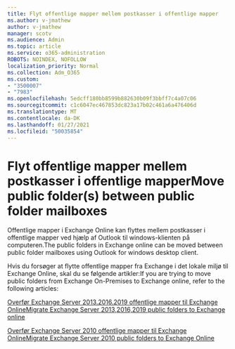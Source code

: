 ```yaml
---
title: Flyt offentlige mapper mellem postkasser i offentlige mapper
ms.author: v-jmathew
author: v-jmathew
manager: scotv
ms.audience: Admin
ms.topic: article
ms.service: o365-administration
ROBOTS: NOINDEX, NOFOLLOW
localization_priority: Normal
ms.collection: Adm_O365
ms.custom:
- "3500007"
- "7983"
ms.openlocfilehash: 5edcff180bb8599b882630b09f3bbff7c4a07c06
ms.sourcegitcommit: c1c6047ec467853dc823a17b02c461a6a476406d
ms.translationtype: MT
ms.contentlocale: da-DK
ms.lasthandoff: 01/27/2021
ms.locfileid: "50035854"
---
```

# <a name="move-public-folders-between-public-folder-mailboxes"></a><span data-ttu-id="ad5a7-102">Flyt offentlige mapper mellem postkasser i offentlige mapper</span><span class="sxs-lookup"><span data-stu-id="ad5a7-102">Move public folder(s) between public folder mailboxes</span></span>

<span data-ttu-id="ad5a7-103">Offentlige mapper i Exchange Online kan flyttes mellem postkasser i offentlige mapper ved hjælp af Outlook til windows-klienten på computeren.</span><span class="sxs-lookup"><span data-stu-id="ad5a7-103">The public folders in Exchange online can be moved between public folder mailboxes using Outlook for windows desktop client.</span></span>

<span data-ttu-id="ad5a7-104">Hvis du forsøger at flytte offentlige mapper fra Exchange i det lokale miljø til Exchange Online, skal du se følgende artikler:</span><span class="sxs-lookup"><span data-stu-id="ad5a7-104">If you are trying to move public folders from Exchange On-Premises to Exchange online, refer to the following articles:</span></span>

[<span data-ttu-id="ad5a7-105">Overfør Exchange Server 2013.2016.2019 offentlige mapper til Exchange Online</span><span class="sxs-lookup"><span data-stu-id="ad5a7-105">Migrate Exchange Server 2013,2016,2019 public folders to Exchange online</span></span>](https://aka.ms/ModernPFToEXO)

[<span data-ttu-id="ad5a7-106">Overfør Exchange Server 2010 offentlige mapper til Exchange Online</span><span class="sxs-lookup"><span data-stu-id="ad5a7-106">Migrate Exchange Server 2010 public folders to Exchange Online</span></span>](https://aka.ms/LegacyPFToEXO)
